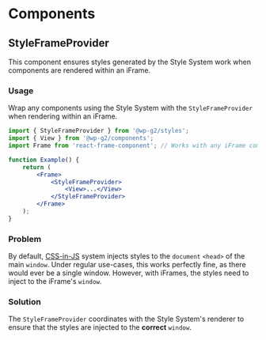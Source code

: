 # Components

## StyleFrameProvider

This component ensures styles generated by the Style System work when components are rendered within an iFrame.

### Usage

Wrap any components using the Style System with the `StyleFrameProvider` when rendering within an iFrame.

```jsx
import { StyleFrameProvider } from '@wp-g2/styles';
import { View } from '@wp-g2/components';
import Frame from 'react-frame-component'; // Works with any iFrame component.

function Example() {
	return (
		<Frame>
			<StyleFrameProvider>
				<View>...</View>
			</StyleFrameProvider>
		</Frame>
	);
}
```

### Problem

By default, [CSS-in-JS](https://emotion.sh/docs/introduction) system injects styles to the `document` `<head>` of the main `window`. Under regular use-cases, this works perfectly fine, as there would ever be a single window. However, with iFrames, the styles need to inject to the iFrame's `window`.

### Solution

The `StyleFrameProvider` coordinates with the Style System's renderer to ensure that the styles are injected to the **correct** `window`.

